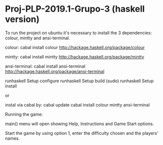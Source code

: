 # Proj-PLP-2019.1-Grupo-3 (haskell version)

To run the project on ubuntu it's necessary to install the 3 dependencies: colour, mintty and ansi-terminal.

colour: cabal install colour
http://hackage.haskell.org/package/colour

mintty: cabal install mintty
http://hackage.haskell.org/package/mintty

ansi-terminal: cabal install ansi-terminal
http://hackage.haskell.org/package/ansi-terminal

runhaskell Setup configure
runhaskell Setup build
(sudo) runhaskell Setup install

or

instal via cabal by:
cabal update
cabal install colour mintty ansi-terminal

Running the game:

main() menu will open showing Help, Instructions and Game Start options.

Start the game by using option 1, enter the difficulty chosen and the players' names.


